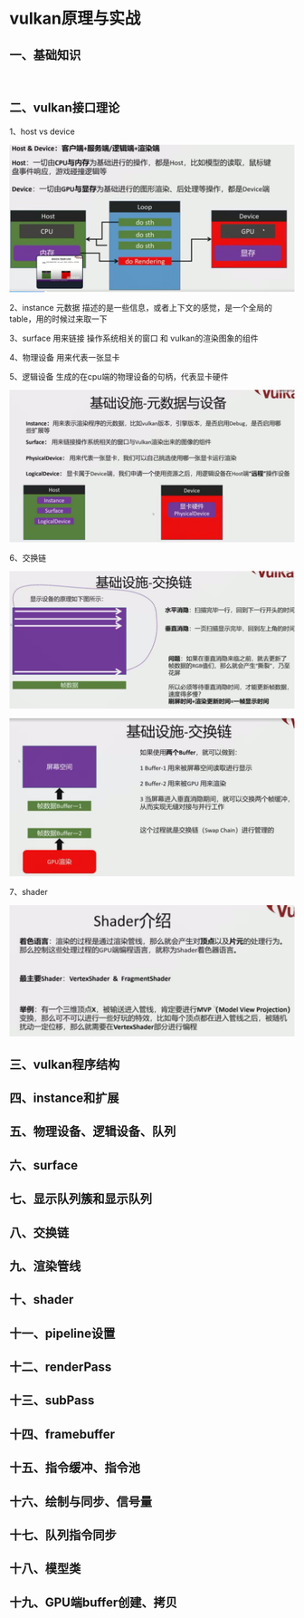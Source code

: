 # vulkan原理与实战

## 一、基础知识



​	





## 二、vulkan接口理论



1、host  vs  device  



![](.\doc\image-20250319110955658.png)

2、instance  元数据  描述的是一些信息，或者上下文的感觉，是一个全局的table，用的时候过来取一下

3、surface 用来链接 操作系统相关的窗口 和 vulkan的渲染图象的组件

4、物理设备   用来代表一张显卡

5、逻辑设备 生成的在cpu端的物理设备的句柄，代表显卡硬件

![image-20250319111352044](.\doc\image-20250319111352044.png)

6、交换链 

![image-20250319111651847](.\doc\image-20250319111651847.png)

![image-20250319112147157](.\doc\image-20250319112147157.png)



7、shader

![image-20250320091046432](.\doc\image-20250320091046432.png)



## 三、vulkan程序结构



## 四、instance和扩展



## 五、物理设备、逻辑设备、队列



## 六、surface



## 七、显示队列簇和显示队列



## 八、交换链



## 九、渲染管线



## 十、shader



## 十一、pipeline设置



## 十二、renderPass



## 十三、subPass



## 十四、framebuffer



## 十五、指令缓冲、指令池



## 十六、绘制与同步、信号量



## 十七、队列指令同步



## 十八、模型类



## 十九、GPU端buffer创建、拷贝


